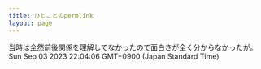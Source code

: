 ```yaml
---
title: ひとことのpermlink
layout: page
---
```

<div class="box" dt="1693746246561">
  当時は全然前後関係を理解してなかったので面白さが全く分からなかったが。
  <div class="content is-small">Sun Sep 03 2023 22:04:06 GMT+0900 (Japan Standard Time)</div>
</div>